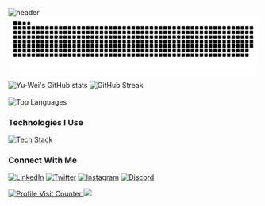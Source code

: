 <!-- Header Section --> 
<img src="https://capsule-render.vercel.app/api?type=soft&height=150&theme=dark&text=Yu-Wei%20Tseng%20|%20曾宥瑋&animation=fadeIn&textBg=false" alt="header"> 

<div>
        <img src="https://raw.githubusercontent.com/1999AZZAR/1999AZZAR/readme/resources/grid-snake.svg" alt="snake" >
<br><br>
</div>

<!-- Stats Section -->
<div > 
    <img src="https://github-readme-stats.vercel.app/api?username=dadavidtseng&theme=dark&show_icons=true&count_private=true&hide_border=true" alt="Yu-Wei's GitHub stats" />
    <img src="https://github-readme-streak-stats.herokuapp.com/?user=dadavidtseng&theme=dark&hide_border=true" alt="GitHub Streak" /> 
<br><br> 
    <img src="https://github-readme-stats.anuraghazra1.vercel.app/api/top-langs/?username=dadavidtseng&theme=dark&hide_border=true&no-bg=true&langs_count=8" alt="Top Languages" /> 
</div>

<!-- Technologies Section -->
### Technologies I Use
<div> 
    <a href="https://skillicons.dev"> <img src="https://skillicons.dev/icons?i=git,cpp,unity,unreal,py,js,react,nodejs,ts,mongodb,postgres,figma,vscode&perline=12" alt="Tech Stack" /> </a> 
</div>

<!-- Connect Section -->
### Connect With Me

<div> 
    <a href="https://www.linkedin.com/in/dadavidtseng/" target="_blank"><img src="https://user-images.githubusercontent.com/88904952/234979284-68c11d7f-1acc-4f0c-ac78-044e1037d7b0.png" alt="LinkedIn" height="50" width="50" /></a> <a href="https://twitter.com/dadavidtseng" target="_blank"><img src="https://user-images.githubusercontent.com/88904952/234980676-61bfb021-ecc8-48f7-88e6-34c1b06c4a58.png" alt="Twitter" height="50" width="50" /></a> <a href="https://www.instagram.com/dadavidtseng/" target="_blank"><img src="https://user-images.githubusercontent.com/88904952/234981169-2dd1e58f-4b7e-468c-8213-034ba62156c3.png" alt="Instagram" height="50" width="50" /></a> <a href="https://discordapp.com/users/example" target="_blank"><img src="https://user-images.githubusercontent.com/88904952/234982627-019fd336-6248-453c-9b05-97c13fd1d207.png" alt="Discord" height="50" width="50" /></a> 
</div>

<!-- Visit Counter --> 
<a href="https://visitcount.itsvg.in"> <img src="https://visitcount.itsvg.in/api?id=dadavidtseng&icon=3&color=6" alt="Profile Visit Counter" /> </a> </div> <!-- Gradient Divider --> <img src="https://user-images.githubusercontent.com/73097560/115834477-dbab4500-a447-11eb-908a-139a6edaec5c.gif">


